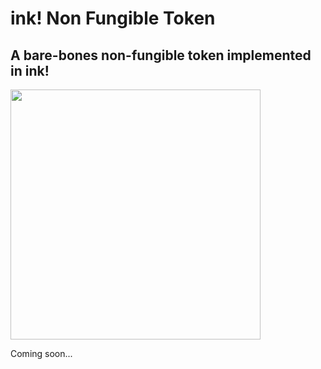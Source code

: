 # ink! Non Fungible Token

## A bare-bones non-fungible token implemented in ink!

<img src="https://jkrb.co/misc/nftoken_ink.png" width="400" />

Coming soon...
